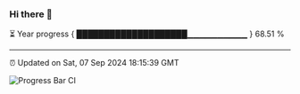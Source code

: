 ### Hi there 👋

⏳ Year progress { ████████████████████▁▁▁▁▁▁▁▁▁▁ } 68.51 %

---

⏰ Updated on Sat, 07 Sep 2024 18:15:39 GMT

![Progress Bar CI](https://github.com/liununu/liununu/workflows/Progress%20Bar%20CI/badge.svg)

